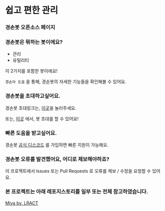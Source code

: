 # 쉽고 편한 관리

### 경손봇 오픈소스 페이지

### 경손봇은 뭐하는 봇이에요?

-   관리
-   유틸리티

이 2가지를 포함한 봇이에요!

`경손아 도움` 을 통해, 경손봇의 자세한 기능들을 확인해볼 수 있어요.

### 경손봇을 초대하고싶어요.

경손봇 초대링크는, [이곳](https://bit.ly/경손봇)을 눌러주세요.

또는, [이곳](https://koreanbots.dev/bots/764909529845596190) 에서, 봇 초대를 할 수 있어요!

### 빠른 도움을 받고싶어요.

경손봇 [공식 디스코드](https://discord.gg/4uwv3UVEwv) 를 가입하면 빠른 지원이 가능해요.

### 경손봇 오류를 발견했어요, 어디로 제보해야하죠?

이 프로젝트에서 Issues 또는 Pull Requests 로 오류를 제보 / 수정을 요청할 수 있어요.

### 본 프로젝트는 아래 레포지스토리를 일부 또는 전체 참고하였습니다.
[Miya by. LRACT](https://github.com/LRACT/Miya)
